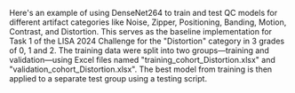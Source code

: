 Here's an example of using DenseNet264 to train and test QC models for different artifact categories like Noise, Zipper, Positioning, Banding, Motion, Contrast, and Distortion. This serves as the baseline implementation for Task 1 of the LISA 2024 Challenge for the "Distortion" category in 3 grades of 0, 1 and 2. The training data were split into two groups—training and validation—using Excel files named "training_cohort_Distortion.xlsx" and "validation_cohort_Distortion.xlsx". The best model from training is then applied to a separate test group using a testing script.
